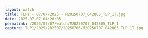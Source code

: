```yaml
---
layout: watch
title: TLP1 - 07/07/2025 - M20250707_042805_TLP_1T.jpg
date: 2025-07-07 04:28:05
permalink: /2025/07/07/watch/M20250707_042805_TLP_1
capture: TLP1/2025/202507/20250706/M20250707_042805_TLP_1T.jpg
---
```

